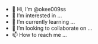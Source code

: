 - 👋 Hi, I’m @okee009ss
- 👀 I’m interested in ...
- 🌱 I’m currently learning ...
- 💞️ I’m looking to collaborate on ...
- 📫 How to reach me ...

<!---
okee009ss/okee009ss is a ✨ special ✨ repository because its `README.md` (this file) appears on your GitHub profile.
You can click the Preview link to take a look at your changes.
--->
